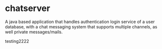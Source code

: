 # chatserver
A java based application that handles authentication login service of a user database, with a chat messaging system that supports multiple channels, as well private messages/mails.



testing2222
